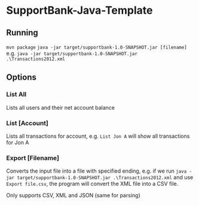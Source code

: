 # SupportBank-Java-Template

## Running
`mvn package`
`java -jar target/supportbank-1.0-SNAPSHOT.jar [filename]`
e.g.  `java -jar target/supportbank-1.0-SNAPSHOT.jar .\Transactions2012.xml`

## Options
### List All
Lists all users and their net account balance
### List \[Account\]
Lists all transactions for account, e.g. `List Jon A` will show all transactions for Jon A
### Export \[Filename\]
Converts the input file into a file with specified ending, e.g. if we run
`java -jar target/supportbank-1.0-SNAPSHOT.jar .\Transactions2012.xml`
and use `Export file.csv`, the program will convert the XML file into a CSV file.

Only supports CSV, XML and JSON (same for parsing)